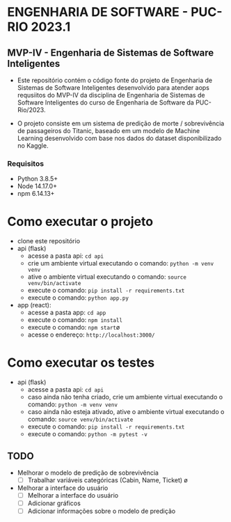 # ENGENHARIA DE SOFTWARE - PUC-RIO 2023.1
## MVP-IV - Engenharia de Sistemas de Software Inteligentes

- Este repositório contém o código fonte do projeto de Engenharia de Sistemas de Software Inteligentes desenvolvido para atender aops requsiitos do MVP-IV da disciplina de Engenharia de Sistemas de Software Inteligentes do curso de Engenharia de Software da PUC-Rio/2023.

- O projeto consiste em um sistema de predição de morte / sobrevivência de passageiros do Titanic, baseado em um modelo de Machine Learning desenvolvido com base nos dados do dataset disponibilizado no Kaggle.

### Requisitos
- Python 3.8.5+
- Node 14.17.0+
- npm 6.14.13+


# Como executar o projeto
- clone este repositório
- api (flask)
    - acesse a pasta api: `cd api`
    - crie um ambiente virtual executando o comando: `python -m venv venv`
    - ative o ambiente virtual executando o comando: `source venv/bin/activate`
    - execute o comando: `pip install -r requirements.txt`
    - execute o comando: `python app.py`
- app (react):
    - acesse a pasta app: `cd app`	
    - execute o comando: `npm install`
    - execute o comando: `npm start`ø
    - acesse o endereço: `http://localhost:3000/`


# Como executar os testes
- api (flask)
    - acesse a pasta api: `cd api`
    - caso ainda não tenha criado, crie um ambiente virtual executando o comando: `python -m venv venv`
    - caso ainda não esteja ativado, ative o ambiente virtual executando o comando: `source venv/bin/activate`
    - execute o comando: `pip install -r requirements.txt`
    - execute o comando: `python -m pytest -v`


## TODO
- Melhorar o modelo de predição de sobrevivência
    - [ ] Trabalhar variáveis categóricas (Cabin, Name, Ticket)
ø
- Melhorar a interface do usuário
    - [ ] Melhorar a interface do usuário
    - [ ] Adicionar gráficos
    - [ ] Adicionar informações sobre o modelo de predição
